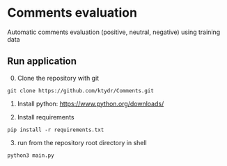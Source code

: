 # Comments evaluation

Automatic comments evaluation (positive, neutral, negative) using training data

## Run application

0. Clone the repository with git

```
git clone https://github.com/ktydr/Comments.git
```

1. Install python:
   https://www.python.org/downloads/

2. Install requirements

```
pip install -r requirements.txt
```

3. run from the repository root directory in shell

```
python3 main.py
```
